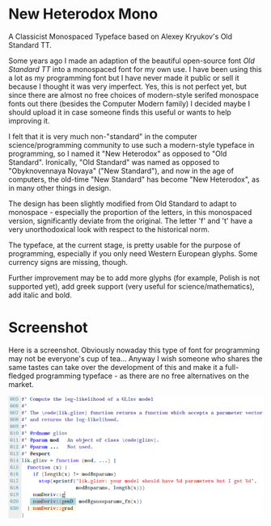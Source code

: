# New Heterodox Mono

A Classicist Monospaced Typeface based on Alexey Kryukov's Old Standard TT.

Some years ago I made an adaption of the beautiful open-source font _Old Standard TT_ into a monospaced font
for my own use. I have been using this a lot as my programming font but I have never made it public or sell
it because I thought it was very imperfect. Yes, this is not perfect yet, but since there are almost no free
choices of modern-style serifed monospace fonts out there (besides the Computer Modern family) I decided
maybe I should upload it in case someone finds this useful or wants to help improving it.

I felt that it is very much non-"standard" in the computer science/programming community
to use such a modern-style typeface in programming, so I named it "New Heterodox" as opposed to "Old Standard".
Ironically, "Old Standard" was named as opposed to "Obyknovennaya Novaya" ("New Standard"), and now in
the age of computers, the old-time "New Standard" has become "New Heterodox", as in many other things in
design.

The design has been slightly modified from Old Standard to adapt to monospace - especially the proportion of
the letters, in this monospaced version, significantly deviate from the original. The letter 'f' and 't'
have a very unorthodoxical look with respect to the historical norm.

The typeface, at the current stage, is pretty usable for the purpose of programming, especially if you
only need Western European glyphs. Some currency signs are missing, though.

Further improvement may be to add more glyphs (for example, Polish is not supported yet), add greek
support (very useful for science/mathematics), add italic and bold.

# Screenshot

Here is a screenshot. Obviously nowaday this type of font for programming may not be everyone's cup of tea...
Anyway I wish someone who shares the same tastes can take over the development of this and make it a full-fledged
programming typeface - as there are no free alternatives on the market.


![Screenshot](https://github.com/hckiang/font-new-heterodox-mono/blob/01a6678c565384117a91da9eda28ee53bbe65cb9/screenshot01.png)
